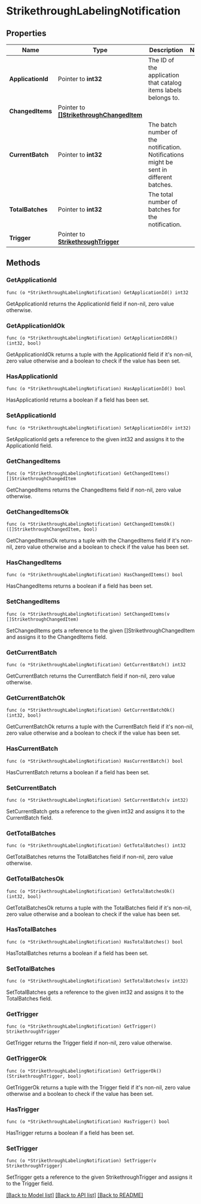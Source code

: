 # StrikethroughLabelingNotification

## Properties

Name | Type | Description | Notes
------------ | ------------- | ------------- | -------------
**ApplicationId** | Pointer to **int32** | The ID of the application that catalog items labels belongs to. | 
**ChangedItems** | Pointer to [**[]StrikethroughChangedItem**](StrikethroughChangedItem.md) |  | 
**CurrentBatch** | Pointer to **int32** | The batch number of the notification. Notifications might be sent in different batches. | 
**TotalBatches** | Pointer to **int32** | The total number of batches for the notification. | 
**Trigger** | Pointer to [**StrikethroughTrigger**](StrikethroughTrigger.md) |  | 

## Methods

### GetApplicationId

`func (o *StrikethroughLabelingNotification) GetApplicationId() int32`

GetApplicationId returns the ApplicationId field if non-nil, zero value otherwise.

### GetApplicationIdOk

`func (o *StrikethroughLabelingNotification) GetApplicationIdOk() (int32, bool)`

GetApplicationIdOk returns a tuple with the ApplicationId field if it's non-nil, zero value otherwise
and a boolean to check if the value has been set.

### HasApplicationId

`func (o *StrikethroughLabelingNotification) HasApplicationId() bool`

HasApplicationId returns a boolean if a field has been set.

### SetApplicationId

`func (o *StrikethroughLabelingNotification) SetApplicationId(v int32)`

SetApplicationId gets a reference to the given int32 and assigns it to the ApplicationId field.

### GetChangedItems

`func (o *StrikethroughLabelingNotification) GetChangedItems() []StrikethroughChangedItem`

GetChangedItems returns the ChangedItems field if non-nil, zero value otherwise.

### GetChangedItemsOk

`func (o *StrikethroughLabelingNotification) GetChangedItemsOk() ([]StrikethroughChangedItem, bool)`

GetChangedItemsOk returns a tuple with the ChangedItems field if it's non-nil, zero value otherwise
and a boolean to check if the value has been set.

### HasChangedItems

`func (o *StrikethroughLabelingNotification) HasChangedItems() bool`

HasChangedItems returns a boolean if a field has been set.

### SetChangedItems

`func (o *StrikethroughLabelingNotification) SetChangedItems(v []StrikethroughChangedItem)`

SetChangedItems gets a reference to the given []StrikethroughChangedItem and assigns it to the ChangedItems field.

### GetCurrentBatch

`func (o *StrikethroughLabelingNotification) GetCurrentBatch() int32`

GetCurrentBatch returns the CurrentBatch field if non-nil, zero value otherwise.

### GetCurrentBatchOk

`func (o *StrikethroughLabelingNotification) GetCurrentBatchOk() (int32, bool)`

GetCurrentBatchOk returns a tuple with the CurrentBatch field if it's non-nil, zero value otherwise
and a boolean to check if the value has been set.

### HasCurrentBatch

`func (o *StrikethroughLabelingNotification) HasCurrentBatch() bool`

HasCurrentBatch returns a boolean if a field has been set.

### SetCurrentBatch

`func (o *StrikethroughLabelingNotification) SetCurrentBatch(v int32)`

SetCurrentBatch gets a reference to the given int32 and assigns it to the CurrentBatch field.

### GetTotalBatches

`func (o *StrikethroughLabelingNotification) GetTotalBatches() int32`

GetTotalBatches returns the TotalBatches field if non-nil, zero value otherwise.

### GetTotalBatchesOk

`func (o *StrikethroughLabelingNotification) GetTotalBatchesOk() (int32, bool)`

GetTotalBatchesOk returns a tuple with the TotalBatches field if it's non-nil, zero value otherwise
and a boolean to check if the value has been set.

### HasTotalBatches

`func (o *StrikethroughLabelingNotification) HasTotalBatches() bool`

HasTotalBatches returns a boolean if a field has been set.

### SetTotalBatches

`func (o *StrikethroughLabelingNotification) SetTotalBatches(v int32)`

SetTotalBatches gets a reference to the given int32 and assigns it to the TotalBatches field.

### GetTrigger

`func (o *StrikethroughLabelingNotification) GetTrigger() StrikethroughTrigger`

GetTrigger returns the Trigger field if non-nil, zero value otherwise.

### GetTriggerOk

`func (o *StrikethroughLabelingNotification) GetTriggerOk() (StrikethroughTrigger, bool)`

GetTriggerOk returns a tuple with the Trigger field if it's non-nil, zero value otherwise
and a boolean to check if the value has been set.

### HasTrigger

`func (o *StrikethroughLabelingNotification) HasTrigger() bool`

HasTrigger returns a boolean if a field has been set.

### SetTrigger

`func (o *StrikethroughLabelingNotification) SetTrigger(v StrikethroughTrigger)`

SetTrigger gets a reference to the given StrikethroughTrigger and assigns it to the Trigger field.


[[Back to Model list]](../README.md#documentation-for-models) [[Back to API list]](../README.md#documentation-for-api-endpoints) [[Back to README]](../README.md)



